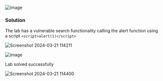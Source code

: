 
![image](https://github.com/RahulMMenon011/PortSwigger_Labs/assets/140642506/f46d0741-b385-4be8-92dc-53e8708ea040)

### Solution

The lab has a vulnerable search functionality
calling the alert function using a script `<script>alert(1)</script>`

![Screenshot 2024-03-21 114211](https://github.com/RahulMMenon011/PortSwigger_Labs/assets/140642506/6765de44-3107-49db-96f9-245a50ea5593)

![image](https://github.com/RahulMMenon011/PortSwigger_Labs/assets/140642506/f0446a98-40cc-493a-a6d8-cff5c5a2408c)

Lab solved successfully

![Screenshot 2024-03-21 114400](https://github.com/RahulMMenon011/PortSwigger_Labs/assets/140642506/c265473d-f234-40bd-a49f-14e7db2b93c0)

